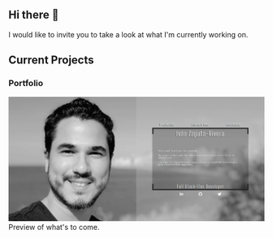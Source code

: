 ## Hi there 👋

I would like to invite you to take a look at what I'm currently working on. 

## Current Projects

### Portfolio
![Portfolio](assets/images/screenshot.png) 
Preview of what's to come.

<!--
**ivanzapatarivera/ivanzapatarivera** is a ✨ _special_ ✨ repository because its `README.md` (this file) appears on your GitHub profile.

Here are some ideas to get you started:

- 🔭 I’m currently working on ...




- 🌱 I’m currently learning ...
- 👯 I’m looking to collaborate on ...
- 🤔 I’m looking for help with ...
- 💬 Ask me about ...
- 📫 How to reach me: ...
- 😄 Pronouns: ...
- ⚡ Fun fact: ...
-->
